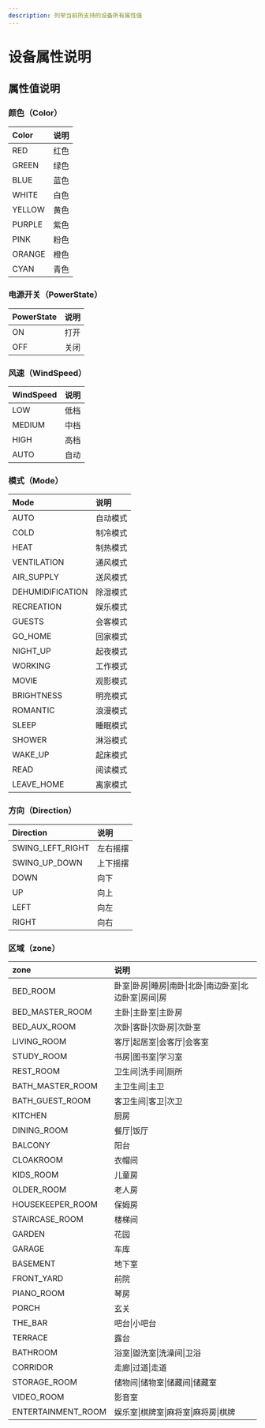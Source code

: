 ```yaml
---
description: 列举当前所支持的设备所有属性值
---
```


# 设备属性说明

## 属性值说明

### 颜色（Color）

| Color | 说明 |
| :--- | :--- |
| RED | 红色 |
| GREEN | 绿色 |
| BLUE | 蓝色 |
| WHITE | 白色 |
| YELLOW | 黄色 |
| PURPLE | 紫色 |
| PINK | 粉色 |
| ORANGE | 橙色 |
| CYAN | 青色 |

### 电源开关（PowerState）

| PowerState | 说明 |
| :--- | :--- |
| ON | 打开 |
| OFF | 关闭 |

### 风速（WindSpeed）

| WindSpeed | 说明 |
| :--- | :--- |
| LOW | 低档 |
| MEDIUM | 中档 |
| HIGH | 高档 |
| AUTO | 自动 |

### 模式（Mode）

| Mode | 说明 |
| :--- | :--- |
| AUTO | 自动模式 |
| COLD | 制冷模式 |
| HEAT | 制热模式 |
| VENTILATION | 通风模式 |
| AIR\_SUPPLY | 送风模式 |
| DEHUMIDIFICATION | 除湿模式 |
| RECREATION | 娱乐模式 |
| GUESTS | 会客模式 |
| GO\_HOME | 回家模式 |
| NIGHT\_UP | 起夜模式 |
| WORKING | 工作模式 |
| MOVIE | 观影模式 |
| BRIGHTNESS | 明亮模式 |
| ROMANTIC | 浪漫模式 |
| SLEEP | 睡眠模式 |
| SHOWER | 淋浴模式 |
| WAKE\_UP | 起床模式 |
| READ | 阅读模式 |
| LEAVE\_HOME | 离家模式 |

### 方向（Direction）

| Direction | 说明 |
| :--- | :--- |
| SWING\_LEFT\_RIGHT | 左右摇摆 |
| SWING\_UP\_DOWN | 上下摇摆 |
| DOWN | 向下 |
| UP | 向上 |
| LEFT | 向左 |
| RIGHT | 向右 |

### 区域（zone）

| zone | 说明 |
| :--- | :--- |
| BED\_ROOM | 卧室\|卧房\|睡房\|南卧\|北卧\|南边卧室\|北边卧室\|房间\|房 |
| BED\_MASTER\_ROOM | 主卧\|主卧室\|主卧房 |
| BED\_AUX\_ROOM | 次卧\|客卧\|次卧房\|次卧室 |
| LIVING\_ROOM | 客厅\|起居室\|会客厅\|会客室 |
| STUDY\_ROOM | 书房\|图书室\|学习室 |
| REST\_ROOM | 卫生间\|洗手间\|厕所 |
| BATH\_MASTER\_ROOM | 主卫生间\|主卫 |
| BATH\_GUEST\_ROOM | 客卫生间\|客卫\|次卫 |
| KITCHEN | 厨房 |
| DINING\_ROOM | 餐厅\|饭厅 |
| BALCONY | 阳台 |
| CLOAKROOM | 衣帽间 |
| KIDS\_ROOM | 儿童房 |
| OLDER\_ROOM | 老人房 |
| HOUSEKEEPER\_ROOM | 保姆房 |
| STAIRCASE\_ROOM | 楼梯间 |
| GARDEN | 花园 |
| GARAGE | 车库 |
| BASEMENT | 地下室 |
| FRONT\_YARD | 前院 |
| PIANO\_ROOM | 琴房 |
| PORCH | 玄关 |
| THE\_BAR | 吧台\|小吧台 |
| TERRACE | 露台 |
| BATHROOM | 浴室\|盥洗室\|洗澡间\|卫浴 |
| CORRIDOR | 走廊\|过道\|走道 |
| STORAGE\_ROOM | 储物间\|储物室\|储藏间\|储藏室 |
| VIDEO\_ROOM | 影音室 |
| ENTERTAINMENT\_ROOM | 娱乐室\|棋牌室\|麻将室\|麻将房\|棋牌 |

